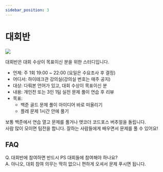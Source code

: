 ```yaml
---
sidebar_position: 3
---
```


# 대회반

![](../../img/dhb.jpg)

대회반은 대회 수상이 목표이신 분을 위한 스터디입니다.

- 언제: 주 1회 19:00 ~ 22:00 (요일은 수요조사 후 결정)
- 어디서: 하이테크관 강의실(강의실 번호는 매주 공지)
- 대상: 다뤄본 언어가 있고, 대회 수상이 목표이신 분
- 내용: 개인전 또는 3인 1팀 실전 문제 풀이 연습 후 리뷰
- 목표:
  - 백준 골드 문제 풀이 아이디어 바로 떠올리기
  - 플레 문제 1시간 안에 풀기

보통 백준에서 연습 열고 문제를 풀거나 앳코더 코드포스 버추얼을 돌립니다.  
사람 많이 모이면 팀전을 합니다. 잘하는 사람들에게 배우면서 문제를 풀 수 있어요!

## FAQ

Q. 대회반에 참여하면 반드시 PS 대회들에 참여해야 하나요?  
A. 아니오, 대회 참여 의무는 딱히 없으니 편하게 오셔서 문제 푸시면 됩니다.
